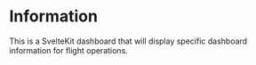 # Information
This is a SvelteKit dashboard that will display specific dashboard information for flight operations.